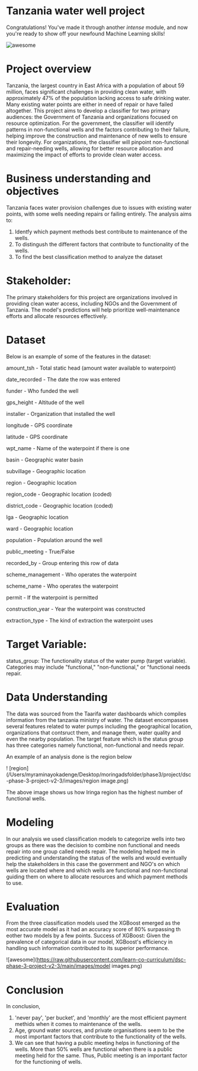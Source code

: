 
# Tanzania water well project

Congratulations! You've made it through another _intense_ module, and now you're ready to show off your newfound Machine Learning skills!

![awesome](https://raw.githubusercontent.com/learn-co-curriculum/dsc-phase-3-project-v2-3/main/images/smart.gif)

# Project overview
Tanzania, the largest country in East Africa with a population of about 59 million, faces significant challenges in providing clean water, with approximately 47% of the population lacking access to safe drinking water. Many existing water points are either in need of repair or have failed altogether. This project aims to develop a classifier for two primary audiences: the Government of Tanzania and organizations focused on resource optimization. For the government, the classifier will identify patterns in non-functional wells and the factors contributing to their failure, helping improve the construction and maintenance of new wells to ensure their longevity. For organizations, the classifier will pinpoint non-functional and repair-needing wells, allowing for better resource allocation and maximizing the impact of efforts to provide clean water access.

# Business understanding and objectives
Tanzania faces water provision challenges due to issues with existing water points, with some wells needing repairs or failing entirely. The analysis aims to:
 1. Identfy which payment methods best contribute to maintenance of the wells.
 2. To distingush the different factors that contribute to functionality of the wells.
 3. To find the best classification method to analyze the dataset


 # Stakeholder:
The primary stakeholders for this project are organizations involved in providing clean water access, including NGOs and the Government of Tanzania. The model's predictions will help prioritize well-maintenance efforts and allocate resources effectively.


# Dataset
Below is an example of some of the features in the dataset:

amount_tsh - Total static head (amount water available to waterpoint)

date_recorded - The date the row was entered

funder - Who funded the well

gps_height - Altitude of the well

installer - Organization that installed the well

longitude - GPS coordinate

latitude - GPS coordinate

wpt_name - Name of the waterpoint if there is one

basin - Geographic water basin

subvillage - Geographic location

region - Geographic location

region_code - Geographic location (coded)

district_code - Geographic location (coded)

lga - Geographic location

ward - Geographic location

population - Population around the well

public_meeting - True/False

recorded_by - Group entering this row of data

scheme_management - Who operates the waterpoint

scheme_name - Who operates the waterpoint

permit - If the waterpoint is permitted

construction_year - Year the waterpoint was constructed

extraction_type - The kind of extraction the waterpoint uses

# Target Variable:
status_group: The functionality status of the water pump (target variable). Categories may include "functional," "non-functional," or "functional needs repair.

#  Data Understanding
The data was sourced from the Taarifa water dashboards which compiles information from the tanzania ministry of water. The dataset encompasses several features related to water pumps including the geographical location, organizations that contsruct them, and manage them, water quality and even the nearby population. The target feature which is the status group has three categories namely functional, non-functional and needs repair.

An example of an analysis done is the region below

! [region] (/Users/myraminayokadenge/Desktop/moringadsfolder/phase3/project/dsc-phase-3-project-v2-3/images/region image.png)

 The above image shows us how Iringa region has the highest number of functional wells.

# Modeling
In our analysis we used classification models to categorize wells into two groups as there was the decision to combine non functional and needs repair into one group called needs repair. The modeling helped me in predicting and understanding the status of the wells and would eventually help the stakeholders in this case the government and NGO's on which wells are located where and which wells are functional and non-functional guiding them on where to allocate resources and which payment methods to use.

# Evaluation
From the three classification models used the XGBoost emerged as the most accurate model as it had an accuracy score of 80% surpassing th eother two models by a few points.
Success of XGBoost: Given the prevalence of categorical data in our model, XGBoost's efficiency in handling such information contributed to its superior performance.

![awesome](https://raw.githubusercontent.com/learn-co-curriculum/dsc-phase-3-project-v2-3/main/images/model images.png)


# Conclusion
In conclusion, 
1. 'never pay', 'per bucket', and 'monthly' are the most efficient payment methids when it comes to maintenance of the wells.
2. Age, ground water sources, and  private organisations seem to be the most important factors that contribute to the functionality of the wells.
3. We can see that having a public meeting helps in functioning of the wells. More than 50% wells are functional when there is a public meeting held for the same. Thus, Public meeting is an important factor for the functioning of wells.

